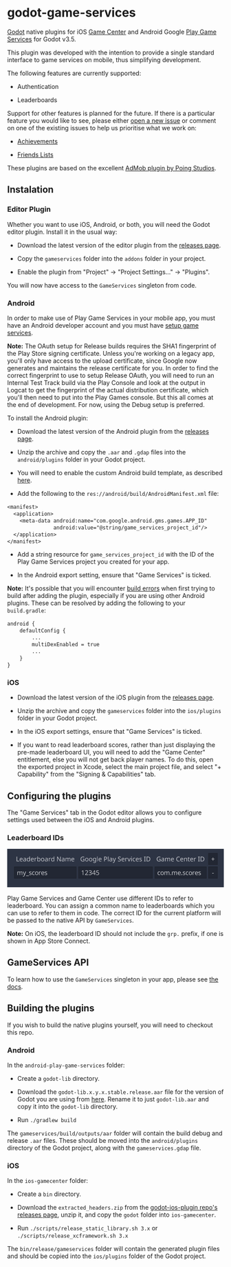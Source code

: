 # godot-game-services

[Godot](https://godotengine.org/) native plugins for iOS [Game Center](https://developer.apple.com/game-center/) and Android Google [Play Game Services](https://developers.google.com/games/services) for Godot v3.5.

This plugin was developed with the intention to provide a single standard interface to game services on mobile, thus simplifying development.

The following features are currently supported:

* Authentication

* Leaderboards

Support for other features is planned for the future. If there is a particular feature you would like to see, please either [open a new issue](https://github.com/sjc/godot-game-services/issues) or comment on one of the existing issues to help us prioritise what we work on:

* [Achievements](https://github.com/sjc/godot-game-services/issues/1)

* [Friends Lists](https://github.com/sjc/godot-game-services/issues/2)

These plugins are based on the excellent [AdMob plugin by Poing Studios](https://github.com/Poing-Studios/godot-admob-editor).


## Instalation

### Editor Plugin

Whether you want to use iOS, Android, or both, you will need the Godot editor plugin. Install it in the usual way:

* Download the latest version of the editor plugin from the [releases page](https://github.com/sjc/godot-game-services/releases).

* Copy the `gameservices` folder into the `addons` folder in your project.

* Enable the plugin from "Project" -> "Project Settings…" -> "Plugins".

You will now have access to the `GameServices` singleton from code.


### Android

In order to make use of Play Game Services in your mobile app, you must have an Android developer account and you must have [setup game services](https://developers.google.com/games/services/console/enabling).

**Note:** The OAuth setup for Release builds requires the SHA1 fingerprint of the Play Store signing certificate. Unless you're working on a legacy app, you'll only have access to the upload certificate, since Google now generates and maintains the release certificate for you. In order to find the correct fingerprint to use to setup Release OAuth, you will need to run an Internal Test Track build via the Play Console and look at the output in Logcat to get the fingerprint of the actual distribution certificate, which you'll then need to put into the Play Games console. But this all comes at the end of development. For now, using the Debug setup is preferred.

To install the Android plugin:

* Download the latest version of the Android plugin from the [releases page](https://github.com/sjc/godot-game-services/releases).

* Unzip the archive and copy the `.aar` and `.gdap` files into the `android/plugins` folder in your Godot project.

* You will need to enable the custom Android build template, as described [here](https://docs.godotengine.org/en/stable/tutorials/export/android_custom_build.html).

* Add the following to the `res://android/build/AndroidManifest.xml` file:

```
<manifest>
  <application>
    <meta-data android:name="com.google.android.gms.games.APP_ID"
               android:value="@string/game_services_project_id"/>
  </application>
</manifest>
```

* Add a string resource for `game_services_project_id` with the ID of the Play Game Services project you created for your app.

* In the Android export setting, ensure that "Game Services" is ticked.

**Note:** It's possible that you will encounter [build errors](https://www.reddit.com/r/godot/comments/y4g9pp/the_admob_plugin_in_github_is_not_compatible_with/) when first trying to build after adding the plugin, especially if you are using other Android plugins. These can be resolved by adding the following to your `build.gradle`:

```
android {
    defaultConfig {
        ...
        multiDexEnabled = true
        ...
    }
}
```


### iOS

* Download the latest version of the iOS plugin from the [releases page](https://github.com/sjc/godot-game-services/releases).

* Unzip the archive and copy the `gameservices` folder into the `ios/plugins` folder in your Godot project.

* In the iOS export settings, ensure that "Game Services" is ticked.

* If you want to read leaderboard scores, rather than just displaying the pre-made leaderboard UI, you will need to add the "Game Center" entitlement, else you will not get back player names. To do this, open the exported project in Xcode, select the main project file, and select "+ Capability" from the "Signing & Capabilities" tab.


## Configuring the plugins

The "Game Services" tab in the Godot editor allows you to configure settings used between the iOS and Android plugins.

### Leaderboard IDs

<img src="docs/images/plugin-ui.png"/>

Play Game Services and Game Center use different IDs to refer to leaderboard. You can assign a common name to leaderboards which you can use to refer to them in code. The correct ID for the current platform will be passed to the native API by `GameServices`.

**Note:** On iOS, the leaderboard ID should not include the `grp.` prefix, if one is shown in App Store Connect.


## GameServices API

To learn how to use the `GameServices` singleton in your app, please see [the docs](https://sjc.github.io/godot-game-services).


## Building the plugins

If you wish to build the native plugins yourself, you will need to checkout this repo.

### Android

In the `android-play-game-services` folder:

* Create a `godot-lib` directory.

* Download the `godot-lib.x.y.x.stable.release.aar` file for the version of Godot you are using from [here](https://downloads.tuxfamily.org/godotengine/). Rename it to just `godot-lib.aar` and copy it into the `godot-lib` directory.

* Run `./gradlew build`

The `gameservices/build/outputs/aar` folder will contain the build debug and release `.aar` files. These should be moved into the `android/plugins` directory of the Godot project, along with the `gameservices.gdap` file.

### iOS

In the `ios-gamecenter` folder:

* Create a `bin` directory.

* Download the `extracted_headers.zip` from the [godot-ios-plugin repo's releases page](https://github.com/godotengine/godot-ios-plugins/releases/tag/3.5-stable), unzip it, and copy the `godot` folder into `ios-gamecenter`.

* Run `./scripts/release_static_library.sh 3.x` or `./scripts/release_xcframework.sh 3.x` 

The `bin/release/gameservices` folder will contain the generated plugin files and should be copied into the `ios/plugins` folder of the Godot project.


